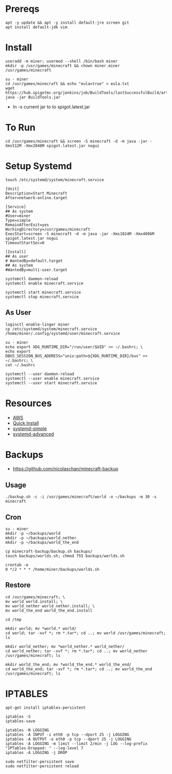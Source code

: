 # Prereqs

```
apt -y update && apt -y install default-jre screen git
apt install default-jdk vim
```

# Install

```
useradd -m miner; usermod --shell /bin/bash miner
mkdir -p /usr/games/minecraft && chown miner.miner /usr/games/minecraft
```

```
su - miner
cd /usr/games/minecraft && echo "eula=true" > eula.txt
wget https://hub.spigotmc.org/jenkins/job/BuildTools/lastSuccessfulBuild/artifact/target/BuildTools.jar
java -jar BuildTools.jar
```

- ln -s current jar to to spigot.latest.jar

# To Run 

```
cd /usr/games/minecraft && screen -S minecraft -d -m java -jar -Xms512M -Xmx2048M spigot.latest.jar nogui
```

# Setup Systemd

```
touch /etc/systemd/system/minecraft.service
```

```
[Unit]
Description=Start Minecraft
After=network-online.target

[Service]
## As system
#User=miner
Type=simple
RemainAfterExit=yes
WorkingDirectory=/usr/games/minecraft
ExecStart=screen -S minecraft -d -m java -jar -Xms1024M -Xmx4096M spigot.latest.jar nogui
TimeoutStartSec=0

[Install]
## As user
# WantedBy=default.target
## As system
#WantedBy=multi-user.target
```

```
systemctl daemon-reload
systemctl enable minecraft.service

systemctl start minecraft.service
systemctl stop minecraft.service
```

## As User

```
loginctl enable-linger miner
cp /etc/systemd/system/minecraft.service  /home/miner/.config/systemd/user/minecraft.service
```

```
su - miner
echo export XDG_RUNTIME_DIR="/run/user/$UID" >> ~/.bashrc; \
echo export DBUS_SESSION_BUS_ADDRESS="unix:path=${XDG_RUNTIME_DIR}/bus" >> ~/.bashrc; \
cat ~/.bashrc
```

```
systemctl --user daemon-reload
systemctl --user enable minecraft.service
systemctl --user start minecraft.service
```


# Resources

- [AWS](https://aws.amazon.com/getting-started/hands-on/run-your-own-minecraft-server/)
- [Quick Install](https://lemire.me/blog/2016/04/02/setting-up-a-robust-minecraft-server-on-a-raspberry-pi/)
- [systemd-simple](https://fatmin.com/2018/01/29/linux-how-to-start-a-minecraft-server-at-boot-via-systemd/)
- [systemd-advanced](https://teilgedanken.de/Blog/post/setting-up-a-minecraft-server-using-systemd/)

# Backups 
- https://github.com/nicolaschan/minecraft-backup

## Usage

```
./backup.sh -c -i /usr/games/minecraft/world -o ~/backups -m 30 -s minecraft
```

## Cron

```
su - miner
mkdir -p ~/backups/world
mkdir -p ~/backups/world_nether
mkdir -p ~/backups/world_the_end

cp minecraft-backup/backup.sh backups/
touch backups/worlds.sh; chmod 755 backups/worlds.sh
```

```
crontab -e
0 */2 * * * /home/miner/backups/worlds.sh
```

## Restore

```
cd /usr/games/minecraft; \
mv world world.install; \
mv world_nether world_nether.install; \
mv world_the_end world_the_end.install
```

```
cd /tmp

mkdir world; mv *world.* world/
cd world; tar -xvf *; rm *.tar*; cd ..; mv world /usr/games/minecraft; ls

mkdir world_nether; mv *world_nether.* world_nether/
cd world_nether; tar -xvf *; rm *.tar*; cd ..; mv world_nether /usr/games/minecraft; ls

mkdir world_the_end; mv *world_the_end.* world_the_end/
cd world_the_end; tar -xvf *; rm *.tar*; cd ..; mv world_the_end /usr/games/minecraft; ls
```

# IPTABLES

```
apt-get install iptables-persistent
```

```
iptables -S
iptables-save
```


```
iptables -N LOGGING
iptables -A INPUT -i eth0 -p tcp --dport 25 -j LOGGING
iptables -A OUTPUT -o eth0 -p tcp --dport 25 -j LOGGING
iptables -A LOGGING -m limit --limit 2/min -j LOG --log-prefix "IPTables-Dropped: " --log-level 7
iptables -A LOGGING -j DROP
```

```
sudo netfilter-persistent save
sudo netfilter-persistent reload
```
